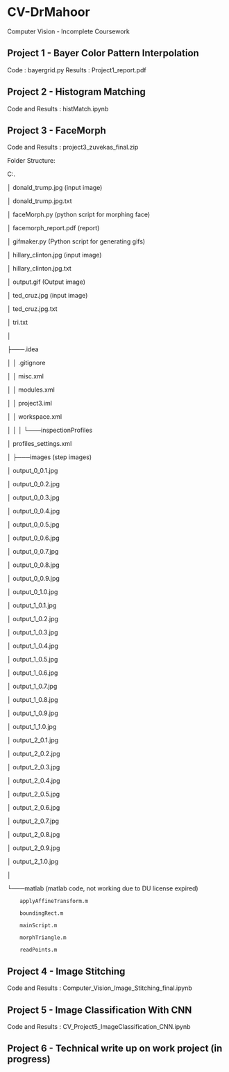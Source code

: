 # CV-DrMahoor
Computer Vision - Incomplete Coursework

## Project 1 - Bayer Color Pattern Interpolation

Code : bayergrid.py
Results : Project1_report.pdf

## Project 2 - Histogram Matching

Code and Results : histMatch.ipynb

## Project 3 - FaceMorph

Code and Results : project3_zuvekas_final.zip

Folder Structure: 

C:.

│   donald_trump.jpg (input image)

│   donald_trump.jpg.txt

│   faceMorph.py (python script for morphing face)

│   facemorph_report.pdf (report)

│   gifmaker.py (Python script for generating gifs)

│   hillary_clinton.jpg (input image)

│   hillary_clinton.jpg.txt

│   output.gif (Output image)

│   ted_cruz.jpg (input image)

│   ted_cruz.jpg.txt

│   tri.txt

│

├───.idea

│   │   .gitignore

│   │   misc.xml

│   │   modules.xml

│   │   project3.iml

│   │   workspace.xml

│   │
│   └───inspectionProfiles

│           profiles_settings.xml

│
├───images (step images)

│       output_0_0.1.jpg

│       output_0_0.2.jpg

│       output_0_0.3.jpg

│       output_0_0.4.jpg

│       output_0_0.5.jpg

│       output_0_0.6.jpg

│       output_0_0.7.jpg

│       output_0_0.8.jpg

│       output_0_0.9.jpg

│       output_0_1.0.jpg

│       output_1_0.1.jpg

│       output_1_0.2.jpg

│       output_1_0.3.jpg

│       output_1_0.4.jpg

│       output_1_0.5.jpg

│       output_1_0.6.jpg

│       output_1_0.7.jpg

│       output_1_0.8.jpg

│       output_1_0.9.jpg

│       output_1_1.0.jpg

│       output_2_0.1.jpg

│       output_2_0.2.jpg

│       output_2_0.3.jpg

│       output_2_0.4.jpg

│       output_2_0.5.jpg

│       output_2_0.6.jpg

│       output_2_0.7.jpg

│       output_2_0.8.jpg

│       output_2_0.9.jpg

│       output_2_1.0.jpg

│

└───matlab (matlab code, not working due to DU license expired)

        applyAffineTransform.m

        boundingRect.m

        mainScript.m

        morphTriangle.m

        readPoints.m


## Project 4 - Image Stitching

Code and Results : Computer_Vision_Image_Stitching_final.ipynb

## Project 5 - Image Classification With CNN

Code and Results : CV_Project5_ImageClassification_CNN.ipynb

## Project 6 - Technical write up on work project (in progress)

